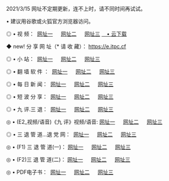 <p>2021/3/15 网址不定期更新，连不上时，请不同时间再试试。
<p>• 建议用谷歌或火狐官方浏览器访问。
<p>◎ • 视 频： 
<a href="http://hwv.lexmarktr.com/" target="_blank">网址一</a> 　 
<a href="http://hpy.lexmarktr.com/" target="_blank">网址二</a> 　 
<a href="http://hpy.lexmarktr.com/b.html" target="_blank">网址三</a>
<a href="https://yadi.sk/d/d0sUeAOpal3njw" target="_blank">　• 云下载 </a></p>
<p>◆ new! 分 享 网 址（* 请 收 藏）： <a href="http://hvo.lexmarktr.com/a.html">https://e.itpc.cf</a></p>

<p>◎ • 小 站：  
<a href="http://hwv.lexmarktr.com/f.html" target="_blank">网址一</a> 　 
<a href="http://hpy.lexmarktr.com/h.html" target="_blank">网址二</a> 　 
<a href="http://hpy.lexmarktr.com/k/" target="_blank">网址三</a></p>
<p>◎ • 翻 墙 软 件 ：  
<a href="http://hwv.lexmarktr.com/ff/" target="_blank">网址一</a> 　 
<a href="http://hpy.lexmarktr.com/s/read/a1_nd.html" target="_blank">网址二</a> 　 
<a href="http://hpy.lexmarktr.com/ff/index.html" target="_blank">网址三</a></p>
<p>◎ • 每 日 新 闻：  
<a href="http://hwv.lexmarktr.com/day/" target="_blank">网址一</a> 　 
<a href="http://hpy.lexmarktr.com/day/" target="_blank">网址二</a> 　 
<a href="http://hpy.lexmarktr.com/day/index.html" target="_blank">网址三</a></p>
<p>◎ • 短 波 分 享：  
<a href="http://hwv.lexmarktr.com/h/" target="_blank">网址一</a> 　 
<a href="http://hpy.lexmarktr.com/h/" target="_blank">网址二</a> 　 
<a href="http://hpy.lexmarktr.com/h/index.html" target="_blank">网址三</a></p>
<p>◎ • 九 评.三 退：  
<a href="http://hwv.lexmarktr.com/t/" target="_blank">网址一</a> 　 
<a href="http://hpy.lexmarktr.com/v2/index.html" target="_blank">网址二</a> 　 
<a href="http://hpy.lexmarktr.com/tt/index.html" target="_blank">网址三</a> 　</p>
<p>◎ • (E2_视频/语音)《九 评》视频/语音: 
<a href="http://hpy.lexmarktr.com/7738.html" target="_blank">网址一</a> 　 
<a href="http://hpy.lexmarktr.com/7614.html" target="_blank">网址二</a> 　 
<a href="http://hpy.lexmarktr.com/7633.html" target="_blank">网址三</a></p>
<p>◎ • 三 退 管 道...退 党 网：  
<a href="http://hwv.lexmarktr.com/go/td1.html" target="_blank">网址一</a> 　 
<a href="http://hpy.lexmarktr.com/go/td2.html" target="_blank">网址二</a> 　 
<a href="http://hpy.lexmarktr.com/go/td3.html" target="_blank">网址三</a></p>
<p>◎ • (F1) 三 退 管 道(一)： 
<a href="http://hwv.lexmarktr.com/dd/" target="_blank">网址一</a> 　 
<a href="http://hpy.lexmarktr.com/s/read/a1_tdx.html" target="_blank">网址二</a> 　 
<a href="http://hpy.lexmarktr.com/dd/" target="_blank">网址三</a></p>
<p>◎ • (F2)三 退 管 道(二)： 
<a href="http://hpy.lexmarktr.com/d/" target="_blank">网址一</a> 　 
<a href="http://hwv.lexmarktr.com/d/index.html" target="_blank">网址二</a> 　 
<a href="http://hpy.lexmarktr.com/d/" target="_blank">网址三</a></p>
<p>◎ • PDF电子书：  
<a href="http://hwv.lexmarktr.com/p/" target="_blank">网址一</a> 　 
<a href="http://hpy.lexmarktr.com/p/index.html" target="_blank">网址二</a> 　 
<a href="http://hpy.lexmarktr.com/p/" target="_blank">网址三</a></p>
